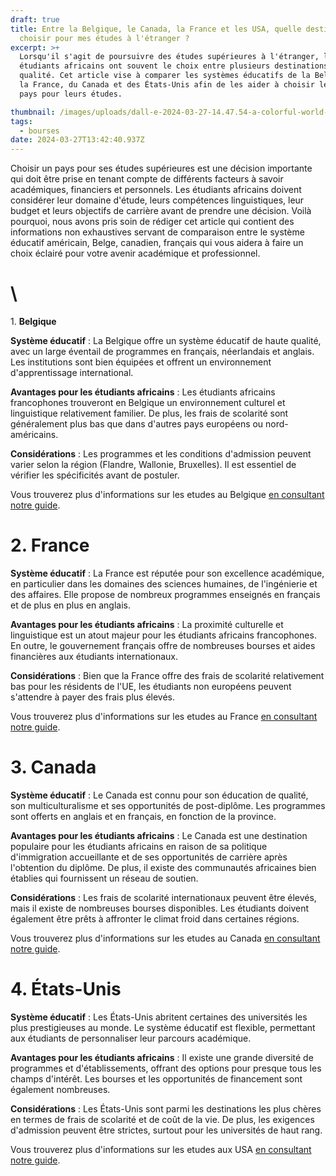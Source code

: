 ```yaml
---
draft: true
title: Entre la Belgique, le Canada, la France et les USA, quelle destination
  choisir pour mes études à l'étranger ?
excerpt: >+
  Lorsqu'il s'agit de poursuivre des études supérieures à l'étranger, les
  étudiants africains ont souvent le choix entre plusieurs destinations de
  qualité. Cet article vise à comparer les systèmes éducatifs de la Belgique, de
  la France, du Canada et des États-Unis afin de les aider à choisir le meilleur
  pays pour leurs études.

thumbnail: /images/uploads/dall-e-2024-03-27-14.47.54-a-colorful-world-map-highlighting-belgium-france-canada-and-the-united-states-with-iconic-symbols_-a-chocolate-piece-for-belgium-the-eiffel-tower-.jpg
tags:
  - bourses
date: 2024-03-27T13:42:40.937Z
---
```

Choisir un pays pour ses études supérieures est une décision importante qui doit être prise en tenant compte de différents facteurs à savoir académiques, financiers et personnels. Les étudiants africains doivent considérer leur domaine d'étude, leurs compétences linguistiques, leur budget et leurs objectifs de carrière avant de prendre une décision. Voilà pourquoi, nous avons pris soin de rédiger cet article qui contient des informations non exhaustives servant de comparaison entre le système éducatif américain, Belge, canadien, français qui vous aidera à faire un choix éclairé pour votre avenir académique et professionnel.

# \
1﻿. **Belgique**

**Système éducatif** : La Belgique offre un système éducatif de haute qualité, avec un large éventail de programmes en français, néerlandais et anglais. Les institutions sont bien équipées et offrent un environnement d'apprentissage international.

**Avantages pour les étudiants africains** : Les étudiants africains francophones trouveront en Belgique un environnement culturel et linguistique relativement familier. De plus, les frais de scolarité sont généralement plus bas que dans d'autres pays européens ou nord-américains.

**Considérations** : Les programmes et les conditions d'admission peuvent varier selon la région (Flandre, Wallonie, Bruxelles). Il est essentiel de vérifier les spécificités avant de postuler.

V﻿ous trouverez plus d'informations sur les etudes au Belgique [en consultant notre guide](https://www.rdcetudes.com/guides/belgique).

# **2. France**

**Système éducatif** : La France est réputée pour son excellence académique, en particulier dans les domaines des sciences humaines, de l'ingénierie et des affaires. Elle propose de nombreux programmes enseignés en français et de plus en plus en anglais.

**Avantages pour les étudiants africains** : La proximité culturelle et linguistique est un atout majeur pour les étudiants africains francophones. En outre, le gouvernement français offre de nombreuses bourses et aides financières aux étudiants internationaux.

**Considérations** : Bien que la France offre des frais de scolarité relativement bas pour les résidents de l'UE, les étudiants non européens peuvent s'attendre à payer des frais plus élevés.

V﻿ous trouverez plus d'informations sur les etudes au France [en consultant notre guide](https://www.rdcetudes.com/guides/france).

# **3. Canada**

**Système éducatif** : Le Canada est connu pour son éducation de qualité, son multiculturalisme et ses opportunités de post-diplôme. Les programmes sont offerts en anglais et en français, en fonction de la province.

**Avantages pour les étudiants africains** : Le Canada est une destination populaire pour les étudiants africains en raison de sa politique d'immigration accueillante et de ses opportunités de carrière après l'obtention du diplôme. De plus, il existe des communautés africaines bien établies qui fournissent un réseau de soutien.

**Considérations** : Les frais de scolarité internationaux peuvent être élevés, mais il existe de nombreuses bourses disponibles. Les étudiants doivent également être prêts à affronter le climat froid dans certaines régions.

V﻿ous trouverez plus d'informations sur les etudes au Canada [en consultant notre guide](https://www.rdcetudes.com/guides/canada).

# **4. États-Unis**

**Système éducatif** : Les États-Unis abritent certaines des universités les plus prestigieuses au monde. Le système éducatif est flexible, permettant aux étudiants de personnaliser leur parcours académique.

**Avantages pour les étudiants africains** : Il existe une grande diversité de programmes et d'établissements, offrant des options pour presque tous les champs d'intérêt. Les bourses et les opportunités de financement sont également nombreuses.

**Considérations** : Les États-Unis sont parmi les destinations les plus chères en termes de frais de scolarité et de coût de la vie. De plus, les exigences d'admission peuvent être strictes, surtout pour les universités de haut rang.

V﻿ous trouverez plus d'informations sur les etudes aux  USA [en consultant notre guide](https://www.rdcetudes.com/guides/usa).